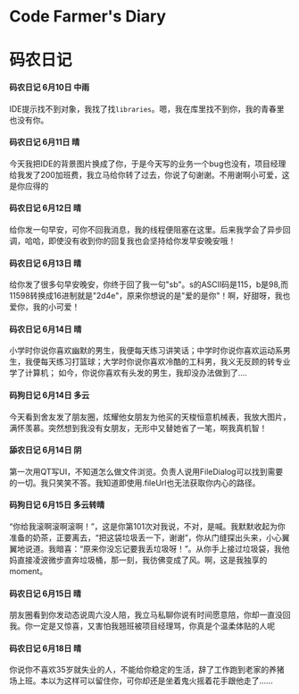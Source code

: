 # Code Farmer's Diary
# 码农日记



#### 码农日记 6月10日 中雨
IDE提示找不到对象，我找了找`libraries`。嗯，我在库里找不到你，我的青春里也没有你。

#### 码农日记 6月11日 晴
今天我把IDE的背景图片换成了你，于是今天写的业务一个bug也没有，项目经理给我发了200加班费，我立马给你转了过去，你说了句谢谢。不用谢啊小可爱，这是你应得的

#### 码农日记 6月12日 晴
给你发一句早安，可你不回我消息，我的线程便阻塞在这里。后来我学会了异步回调，哈哈，即使没有收到你的回复我也会坚持给你发早安晚安哦！

#### 码农日记 6月13日 晴
给你发了很多句早安晚安，你终于回了我一句"sb"。s的ASCII码是115，b是98,而11598转换成16进制就是"2d4e"，原来你想说的是"爱的是你"！啊，好甜呀，我也爱你，我的小可爱！

#### 码农日记 6月14日 晴
小学时你说你喜欢幽默的男生，我便每天练习讲笑话；中学时你说你喜欢运动系男生，我便每天练习打篮球；大学时你说你喜欢冷酷的工科男，我义无反顾的转专业学了计算机；
如今，你说你喜欢有头发的男生，我却没办法做到了....

#### 码狗日记 6月14日 多云
今天看到舍友发了朋友圈，炫耀他女朋友为他买的天梭恒意机械表，我放大图片，满怀羡慕。突然想到我没有女朋友，无形中又替她省了一笔，啊我真机智！

#### 舔农日记 6月14日 阴
第一次用QT写UI，不知道怎么做文件浏览。负责人说用FileDialog可以找到需要的一切。我只笑笑不答。我知道即使用.fileUrl也无法获取你内心的路径。

#### 码狗日记 6月15日 多云转晴
“你给我滚啊滚啊滚啊！”，这是你第101次对我说，不对，是喊。我默默收起为你准备的奶茶，正要离去，“把这袋垃圾丢一下，谢谢”，你从门缝探出头来，小心翼翼地说道。我暗喜：“原来你没忘记要我丢垃圾呀！”。从你手上接过垃圾袋，我他妈直接凌波微步直奔垃圾桶，那一刻，我彷佛变成了风。啊，这是我独享的moment。

#### 码农日记 6月15日 晴
朋友圈看到你发动态说周六没人陪，我立马私聊你说有时间愿意陪，你却一直没回我。你一定是又惊喜，又害怕我翘班被项目经理骂，你真是个温柔体贴的人呢

#### 码农日记 6月18日 晴
你说你不喜欢35岁就失业的人，不能给你稳定的生活，辞了工作跑到老家的养猪场上班。本以为这样可以留住你，可你却还是坐着鬼火摇着花手跟他走了......